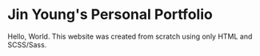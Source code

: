 # Jin Young's Personal Portfolio

Hello, World.
This website was created from scratch using only HTML and SCSS/Sass.
